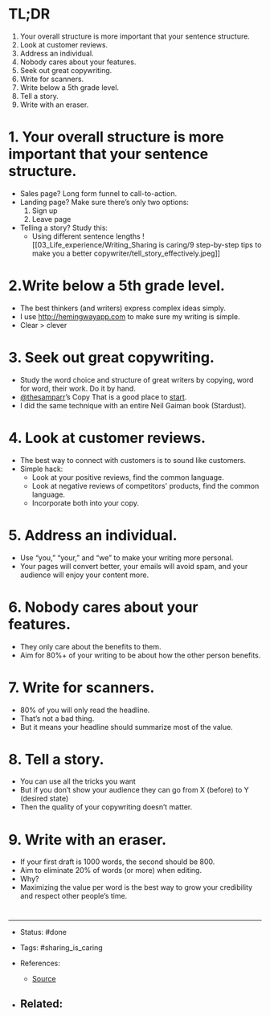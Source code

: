 # TL;DR
1. Your overall structure is more important that your sentence structure.
1. Look at customer reviews.
1. Address an individual.
1. Nobody cares about your features.
1. Seek out great copywriting.
1. Write for scanners.
1. Write below a 5th grade level.
1. Tell a story.
1. Write with an eraser.

# 1. Your overall structure is more important that your sentence structure.
- Sales page? Long form funnel to call-to-action.
- Landing page? Make sure there’s only two options:
	1. Sign up
	2. Leave page
- Telling a story? Study this:
	- Using different sentence lengths
![[03_Life_experience/Writing_Sharing is caring/9 step-by-step tips to make you a better copywriter/tell_story_effectively.jpeg]]


# 2.Write below a 5th grade level.
- The best thinkers (and writers) express complex ideas simply.
- I use http://hemingwayapp.com to make sure my writing is simple.
- Clear > clever


# 3. Seek out great copywriting.

- Study the word choice and structure of great writers by copying, word for word, their work. Do it by hand.
- [@thesamparr](https://twitter.com/thesamparr)’s Copy That is a good place to [start](https://trycopythat.com/).
- I did the same technique with an entire Neil Gaiman book (Stardust).


# 4. Look at customer reviews.
- The best way to connect with customers is to sound like customers.
- Simple hack:
	- Look at your positive reviews, find the common language.
	- Look at negative reviews of competitors' products, find the common language.
	- Incorporate both into your copy.


# 5. Address an individual.
- Use “you,” “your,” and “we” to make your writing more personal.
- Your pages will convert better, your emails will avoid spam, and your audience will enjoy your content more.


# 6. Nobody cares about your features.
- They only care about the benefits to them.
- Aim for 80%+ of your writing to be about how the other person benefits.


# 7. Write for scanners.
- 80% of you will only read the headline.
- That’s not a bad thing.
- But it means your headline should summarize most of the value.


# 8. Tell a story.
- You can use all the tricks you want
- But if you don’t show your audience they can go from X (before) to Y (desired state)
- Then the quality of your copywriting doesn’t matter.

# 9. Write with an eraser.

- If your first draft is 1000 words, the second should be 800.
- Aim to eliminate 20% of words (or more) when editing.
- Why?
- Maximizing the value per word is the best way to grow your credibility and respect other people’s time.









# 

---
- Status: #done

- Tags: #sharing_is_caring 

- References:
	- [Source](https://twitter.com/nathanbaugh27/status/1561355847393071112)

- Related:
	- 
